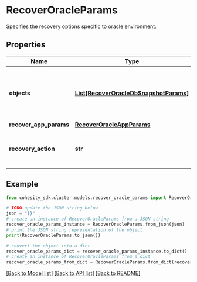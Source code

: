 # RecoverOracleParams

Specifies the recovery options specific to oracle environment.

## Properties

Name | Type | Description | Notes
------------ | ------------- | ------------- | -------------
**objects** | [**List[RecoverOracleDbSnapshotParams]**](RecoverOracleDbSnapshotParams.md) | Specifies the list of parameters for list of objects to be recovered. | 
**recover_app_params** | [**RecoverOracleAppParams**](RecoverOracleAppParams.md) |  | [optional] 
**recovery_action** | **str** | Specifies the type of recover action to be performed. | 

## Example

```python
from cohesity_sdk.cluster.models.recover_oracle_params import RecoverOracleParams

# TODO update the JSON string below
json = "{}"
# create an instance of RecoverOracleParams from a JSON string
recover_oracle_params_instance = RecoverOracleParams.from_json(json)
# print the JSON string representation of the object
print(RecoverOracleParams.to_json())

# convert the object into a dict
recover_oracle_params_dict = recover_oracle_params_instance.to_dict()
# create an instance of RecoverOracleParams from a dict
recover_oracle_params_from_dict = RecoverOracleParams.from_dict(recover_oracle_params_dict)
```
[[Back to Model list]](../README.md#documentation-for-models) [[Back to API list]](../README.md#documentation-for-api-endpoints) [[Back to README]](../README.md)


